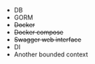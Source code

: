 * DB
* GORM
* ~~Docker~~
* ~~Docker compose~~
* ~~Swagger web interface~~
* DI
* Another bounded context